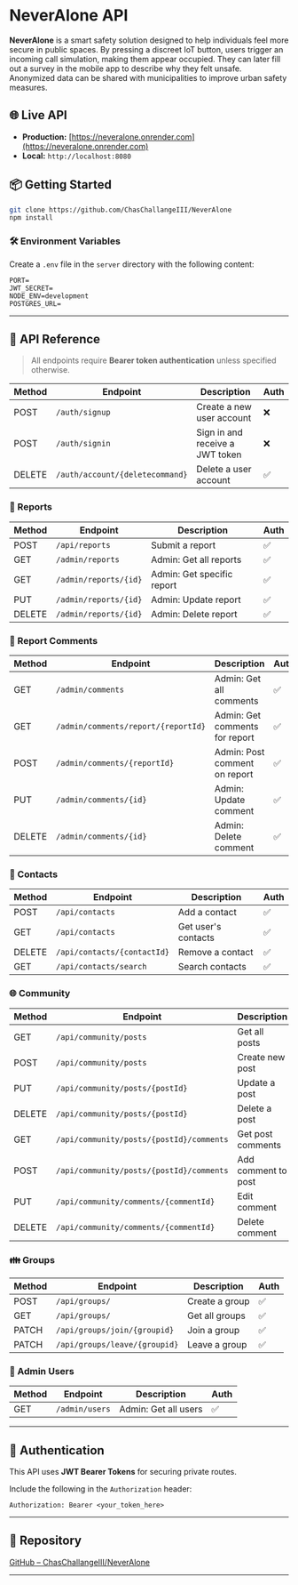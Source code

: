 # NeverAlone API

**NeverAlone** is a smart safety solution designed to help individuals feel more secure in public spaces. By pressing a discreet IoT button, users trigger an incoming call simulation, making them appear occupied. They can later fill out a survey in the mobile app to describe why they felt unsafe. Anonymized data can be shared with municipalities to improve urban safety measures.

## 🌐 Live API

* **Production:** [https://neveralone.onrender.com](https://neveralone.onrender.com)
* **Local:** `http://localhost:8080`

## 📦 Getting Started

```bash
git clone https://github.com/ChasChallangeIII/NeverAlone
npm install
```

### 🛠️ Environment Variables

Create a `.env` file in the `server` directory with the following content:

```env
PORT=
JWT_SECRET=
NODE_ENV=development
POSTGRES_URL=
```

---

## 📘 API Reference

> All endpoints require **Bearer token authentication** unless specified otherwise.

| Method | Endpoint                        | Description                     | Auth |
| ------ | ------------------------------- | ------------------------------- | ---- |
| POST   | `/auth/signup`                  | Create a new user account       | ❌    |
| POST   | `/auth/signin`                  | Sign in and receive a JWT token | ❌    |
| DELETE | `/auth/account/{deletecommand}` | Delete a user account           | ✅    |

### 📝 Reports

| Method | Endpoint              | Description                | Auth |
| ------ | --------------------- | -------------------------- | ---- |
| POST   | `/api/reports`        | Submit a report            | ✅    |
| GET    | `/admin/reports`      | Admin: Get all reports     | ✅    |
| GET    | `/admin/reports/{id}` | Admin: Get specific report | ✅    |
| PUT    | `/admin/reports/{id}` | Admin: Update report       | ✅    |
| DELETE | `/admin/reports/{id}` | Admin: Delete report       | ✅    |

### 💬 Report Comments

| Method | Endpoint                            | Description                    | Auth |
| ------ | ----------------------------------- | ------------------------------ | ---- |
| GET    | `/admin/comments`                   | Admin: Get all comments        | ✅    |
| GET    | `/admin/comments/report/{reportId}` | Admin: Get comments for report | ✅    |
| POST   | `/admin/comments/{reportId}`        | Admin: Post comment on report  | ✅    |
| PUT    | `/admin/comments/{id}`              | Admin: Update comment          | ✅    |
| DELETE | `/admin/comments/{id}`              | Admin: Delete comment          | ✅    |

### 👥 Contacts

| Method | Endpoint                    | Description         | Auth |
| ------ | --------------------------- | ------------------- | ---- |
| POST   | `/api/contacts`             | Add a contact       | ✅    |
| GET    | `/api/contacts`             | Get user's contacts | ✅    |
| DELETE | `/api/contacts/{contactId}` | Remove a contact    | ✅    |
| GET    | `/api/contacts/search`      | Search contacts     | ✅    |

### 🌐 Community

| Method | Endpoint                                 | Description         | Auth |
| ------ | ---------------------------------------- | ------------------- | ---- |
| GET    | `/api/community/posts`                   | Get all posts       | ✅    |
| POST   | `/api/community/posts`                   | Create new post     | ✅    |
| PUT    | `/api/community/posts/{postId}`          | Update a post       | ✅    |
| DELETE | `/api/community/posts/{postId}`          | Delete a post       | ✅    |
| GET    | `/api/community/posts/{postId}/comments` | Get post comments   | ✅    |
| POST   | `/api/community/posts/{postId}/comments` | Add comment to post | ✅    |
| PUT    | `/api/community/comments/{commentId}`    | Edit comment        | ✅    |
| DELETE | `/api/community/comments/{commentId}`    | Delete comment      | ✅    |

### 👪 Groups

| Method | Endpoint                      | Description    | Auth |
| ------ | ----------------------------- | -------------- | ---- |
| POST   | `/api/groups/`                | Create a group | ✅    |
| GET    | `/api/groups/`                | Get all groups | ✅    |
| PATCH  | `/api/groups/join/{groupid}`  | Join a group   | ✅    |
| PATCH  | `/api/groups/leave/{groupid}` | Leave a group  | ✅    |

### 👤 Admin Users

| Method | Endpoint       | Description          | Auth |
| ------ | -------------- | -------------------- | ---- |
| GET    | `/admin/users` | Admin: Get all users | ✅    |

---

## 🔐 Authentication

This API uses **JWT Bearer Tokens** for securing private routes.

Include the following in the `Authorization` header:

```
Authorization: Bearer <your_token_here>
```

---

## 📎 Repository

[GitHub – ChasChallangeIII/NeverAlone](https://github.com/ChasChallangeIII/NeverAlone)

---

